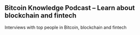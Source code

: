 ## Bitcoin Knowledge Podcast – Learn about blockchain and fintech

Interviews with top people in Bitcoin, blockchain and fintech
